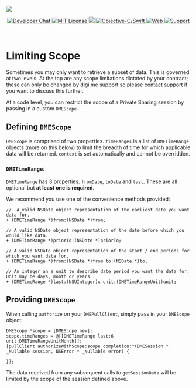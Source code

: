 ![](https://securedownloads.digi.me/partners/digime/SDKReadmeBanner.png)

<p align="center">
    <a href="https://developers.digi.me/slack/join">
        <img src="https://img.shields.io/badge/chat-slack-blueviolet.svg" alt="Developer Chat">
    </a>
    <a href="LICENSE">
        <img src="https://img.shields.io/badge/license-apache 2.0-blue.svg" alt="MIT License">
    </a>
    <a href="#">
    	<img src="https://img.shields.io/badge/build-passing-brightgreen.svg"> 
    </a>
    <a href="https://swift.org">
        <img src="https://img.shields.io/badge/language-objectivec/swift-orange.svg" alt="Objective-C/Swift">
    </a>
    <a href="https://developers.digi.me">
        <img src="https://img.shields.io/badge/web-digi.me-red.svg" alt="Web">
    </a>
    <a href="https://digime.freshdesk.com/support/solutions/9000115894">
        <img src="https://img.shields.io/badge/support-freshdesk-721744.svg" alt="Support">
    </a>
</p>

<br>

# Limiting Scope

Sometimes you may only want to retrieve a subset of data. This is governed at two levels. At the top are any scope limitations dictated by your contract; these can only be changed by digi.me support so please [contact support](https://developers.digi.me/contact-us) if you want to discuss this further.

At a code level, you can restrict the scope of a Private Sharing session by passing in a custom `DMEScope`.

## Defining `DMEScope`

`DMEScope` is comprised of two properties. `timeRanges` is a list of `DMETimeRange` objects (more on this below) to limit the breadth of time for which applicable data will be returned. `context` is set automatically and cannot be overridden.

### `DMETimeRange`:

`DMETimeRange` has 3 properties. `fromDate`, `toDate` and `last`. These are all optional but **at least one is required.**

We recommend you use one of the convenience methods provided:

```objc
//  A valid NSDate object representation of the earliest date you want data for. 
+ (DMETimeRange *)from:(NSDate *)from;

// A valid NSDate object representation of the date before which you would like data.
+ (DMETimeRange *)priorTo:(NSDate *)priorTo;

// A valid NSDate object representation of the start / end periods for which you want data for.
+ (DMETimeRange *)from:(NSDate *)from to:(NSDate *)to;

// An integer an a unit to describe date period you want the data for. Unit may be days, month or years
+ (DMETimeRange *)last:(NSUInteger)x unit:(DMETimeRangeUnit)unit;
```

## Providing `DMEScope`

When calling `authorize` on your `DMEPullClient`, simply pass in your `DMEScope` object:

```objc
DMEScope *scope = [DMEScope new];
scope.timeRanges = @[[DMETimeRange last:6 unit:DMETimeRangeUnitMonth]];
[pullClient authorizeWithScope:scope completion:^(DMESession * _Nullable session, NSError * _Nullable error) {
        
}];
```

The data received from any subsequent calls to `getSessionData` will be limited by the scope of the session defined above.